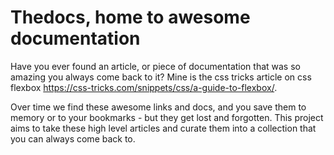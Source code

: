 # Thedocs, home to awesome documentation

Have you ever found an article, or piece of documentation that was so amazing you always come back to it? Mine is the css tricks article on css flexbox <https://css-tricks.com/snippets/css/a-guide-to-flexbox/>.

Over time we find these awesome links and docs, and you save them to memory or to your bookmarks - but they get lost and forgotten. This project aims to take these high level articles and curate them into a collection that you can always come back to.
